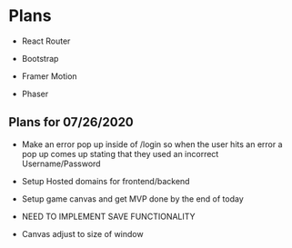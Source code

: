 # Plans

* React Router

* Bootstrap

* Framer Motion

* Phaser

## Plans for 07/26/2020

* Make an error pop up inside of /login so when the user hits an error a pop up comes up stating that they used an incorrect Username/Password

* Setup Hosted domains for frontend/backend

* Setup game canvas and get MVP done by the end of today

* NEED TO IMPLEMENT SAVE FUNCTIONALITY

* Canvas adjust to size of window